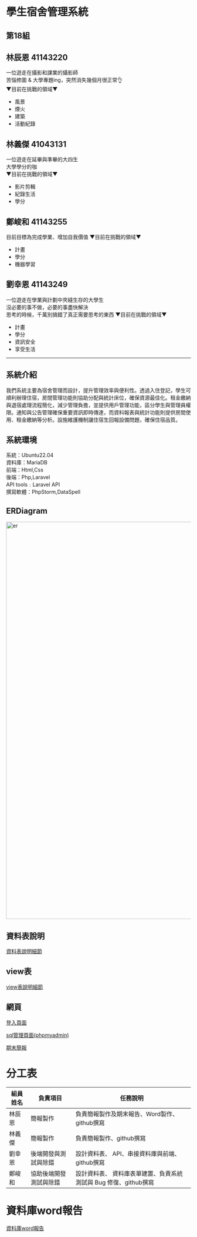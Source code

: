  # 學生宿舍管理系統
## 第18組
## 林辰恩 41143220
一位遊走在攝影和課業的攝影師  
苦惱修圖 & 大學專題ing，突然消失幾個月很正常👌  
 ▼目前在挑戰的領域▼  
- 風景  
- 煙火  
- 建築  
- 活動紀錄  


## 林義傑 41043131
一位遊走在延畢與準畢的大四生  
大學學分的咖  
 ▼目前在挑戰的領域▼  
- 影片剪輯  
- 紀錄生活
- 學分  

## 鄭峻和 41143255
目前目標為完成學業、增加自我價值
 ▼目前在挑戰的領域▼   
- 計畫
- 學分
- 機器學習


## 劉幸恩 41143249
一位遊走在學業與計劃中夾縫生存的大學生  
沒必要的事不做，必要的事盡快解決  
思考的時候，千萬別搞錯了真正需要思考的東西 
 ▼目前在挑戰的領域▼   
- 計畫
- 學分
- 資訊安全
- 享受生活
---
## 系統介紹
我們系統主要為宿舍管理而設計，提升管理效率與便利性。透過入住登記，學生可順利辦理住宿，房間管理功能則協助分配與統計床位，確保資源最佳化。租金繳納與退宿處理流程簡化，減少管理負擔，並提供用戶管理功能，區分學生與管理員權限。通知與公告管理確保重要資訊即時傳達，而資料報表與統計功能則提供房間使用、租金繳納等分析。設施維護機制讓住宿生回報設備問題，確保住宿品質。

## 系統環境
系統：Ubuntu22.04</br>
資料庫：MariaDB</br>
前端：Html,Css</br>
後端：Php,Laravel</br>
API tools﹕Laravel API</br>
撰寫軟體：PhpStorm,DataSpell</br>

## ERDiagram
<img width="1080" alt="er" src="https://github.com/user-attachments/assets/2f12ae3a-5c93-41fd-922d-00b5f34eb218" />



## 資料表說明

[資料表說明細節](sql/sql2.md)


## view表

[view表說明細節](sql/veiw.md)

## 網頁

[登入頁面](http://140.130.34.68:11236)

[sql管理頁面(phpmyadmin)](http://140.130.34.68:11236/phpmyadmin/)

[期末簡報](https://www.canva.com/design/DAGpduD9Ay0/Lgnf_kmy1loxScDBiiYiVA/view?utm_content=DAGpduD9Ay0&utm_campaign=designshare&utm_medium=link2&utm_source=uniquelinks&utlId=h33d01e0001)
# 分工表

| 組員姓名 | 負責項目           | 任務說明                                               |
|----------|--------------------|------------------------------------------------------|
| 林辰恩    | 簡報製作 | 負責簡報製作及期末報告、Word製作、github撰寫                |
| 林義傑    | 簡報製作   | 負責簡報製作、github撰寫               |
| 劉幸恩     | 後端開發與測試與除錯     | 設計資料表、 API、串接資料庫與前端、github撰寫                           |
| 鄭峻和     | 協助後端開發測試與除錯   |  設計資料表、 資料庫表單建置、負責系統測試與 Bug 修復、github撰寫                  |

# 資料庫word報告
[資料庫word報告](資料庫系統word.pdf)





